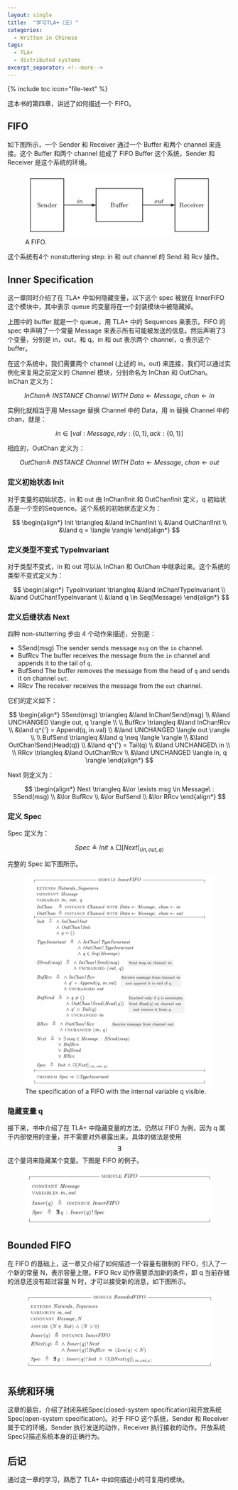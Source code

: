 ```yaml
---
layout: single
title:  "学习TLA+（三）"
categories: 
  - Written in Chinese
tags:
  - TLA+
  - distributed systems
excerpt_separator: <!--more-->
---
```


{% include toc icon="file-text" %}

这本书的第四章，讲述了如何描述一个 FIFO。

<!--more-->

## FIFO

如下图所示，一个 Sender 和 Receiver 通过一个 Buffer 和两个 channel 来连接。这个 Buffer 和两个 channel 组成了 FIFO Buffer 这个系统，Sender 和 Receiver 是这个系统的环境。

<figure>
  <img src="/assets/images/TLA+_2_fifo.png">
<figcaption>A FIFO.</figcaption>
</figure>

这个系统有4个 nonstuttering step: in 和 out channel 的 Send 和 Rcv 操作。

## Inner Specification

这一章同时介绍了在 TLA+ 中如何隐藏变量，以下这个 spec 被放在 InnerFIFO 这个模块中，其中表示 queue 的变量将在一个封装模块中被隐藏掉。

上图中的 buffer 就是一个 queue，用 TLA+ 中的 Sequences 来表示。FIFO 的 spec 中声明了一个常量 Message 来表示所有可能被发送的信息。然后声明了3个变量，分别是 in，out，和 q。in 和 out 表示两个 channel，q 表示这个 buffer。

在这个系统中，我们需要两个 channel (上述的 in，out) 来连接，我们可以通过实例化来复用之前定义的 Channel 模块，分别命名为 InChan 和 OutChan。InChan 定义为：

$$
InChan \triangleq\ INSTANCE\ Channel\ WITH\ Data \leftarrow Message,\ chan \leftarrow in
$$

实例化就相当于用 Message 替换 Channel 中的 Data，用 in 替换 Channel 中的 chan，就是：

$$
in \in [val:Message, rdy:\{0,1\}, ack:\{0,1\}]
$$

相应的，OutChan 定义为：

$$
OutChan \triangleq\ INSTANCE\ Channel\ WITH\ Data \leftarrow Message,\ chan \leftarrow out
$$

### 定义初始状态 Init

对于变量的初始状态，in 和 out 由 InChan!Init 和 OutChan!Init 定义，q 初始状态是一个空的Sequence。这个系统的初始状态定义为：

$$
\begin{align*}
Init \triangleq &\land InChan!Init \\ &\land OutChan!Init \\ &\land q = \langle \rangle
\end{align*}
$$

### 定义类型不变式 TypeInvariant

对于类型不变式，in 和 out 可以从 InChan 和 OutChan 中继承过来。这个系统的类型不变式定义为：

$$
\begin{align*}
TypeInvariant \triangleq &\land InChan!TypeInvariant \\ &\land OutChan!TypeInvariant \\ &\land q \in Seq(Message)
\end{align*}
$$

### 定义后继状态 Next

四种 non-stutterring 步由 4 个动作来描述，分别是：

- SSend(msg) The sender sends message `msg` on the `in` channel.
- BufRcv     The buffer receives the message from the `in` channel and appends it to the tail of `q`.
- BufSend    The buffer removes the message from the head of `q` and sends it on channel `out`.
- RRcv       The receiver receives the message from the `out` channel.

它们的定义如下：

$$
\begin{align*}
SSend(msg) \triangleq &\land InChan!Send(msg) \\ &\land UNCHANGED \langle out, q \rangle \\
\\
BufRcv \triangleq &\land InChan!Rcv \\ &\land q^{'} = Append(q, in.val) \\ &\land UNCHANGED \langle out \rangle \\
\\
BufSend \triangleq &\land q \neq \langle \rangle \\ &\land OutChan!Send(Head(q)) \\ &\land q^{'} = Tail(q) \\ &\land UNCHANGED\ in \\
\\
RRcv \triangleq &\land OutChan!Rcv \\ &\land UNCHANGED \langle in, q \rangle
\end{align*}
$$

Next 则定义为：

$$
\begin{align*}
Next \triangleq &\lor \exists msg \in Message\ : SSend(msg) \\ &\lor BufRcv \\ &\lor BufSend \\ &\lor RRcv
\end{align*}
$$

### 定义 Spec

Spec 定义为：

$$
Spec \triangleq Init \land \Box{[Next]_{\langle in,out,q \rangle}}
$$

完整的 Spec 如下图所示。

<figure>
  <img src="/assets/images/TLA+_3_fifo_q_visible.png">
<figcaption>The specification of a FIFO with the internal variable q visible.</figcaption>
</figure>

### 隐藏变量 q

接下来，书中介绍了在 TLA+ 中隐藏变量的方法，仍然以 FIFO 为例，因为 q 属于内部使用的变量，并不需要对外暴露出来。具体的做法是使用 $$ \exists $$ 这个量词来隐藏某个变量。下图是 FIFO 的例子。

<figure>
  <img src="/assets/images/TLA+_3_fifo.png">
</figure>

## Bounded FIFO

在 FIFO 的基础上，这一章又介绍了如何描述一个容量有限制的 FIFO，引入了一个新的常量 N，表示容量上限。FIFO Rcv 动作需要添加新的条件，即 q 当前存储的消息还没有超过容量 N 时，才可以接受新的消息，如下图所示。

<figure>
  <img src="/assets/images/TLA+_3_bounded_fifo.png">
</figure>

## 系统和环境

这章的最后，介绍了封闭系统Spec(closed-system specification)和开放系统Spec(open-system specification)。对于 FIFO 这个系统，Sender 和 Receiver 属于它的环境，Sender 执行发送的动作，Receiver 执行接收的动作。开放系统Spec只描述系统本身的正确行为。

## 后记

通过这一章的学习，熟悉了 TLA+ 中如何描述小的可复用的模块。
